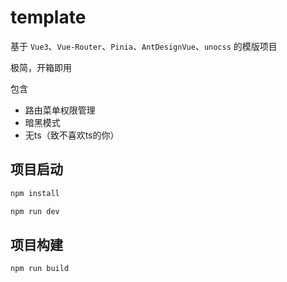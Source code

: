 # template

基于 `Vue3`、`Vue-Router`、`Pinia`、`AntDesignVue`、`unocss` 的模版项目

极简，开箱即用

包含
+ 路由菜单权限管理
+ 暗黑模式
+ 无ts（致不喜欢ts的你）

## 项目启动

```sh
npm install
```

```sh
npm run dev
```

## 项目构建

```sh
npm run build
```


